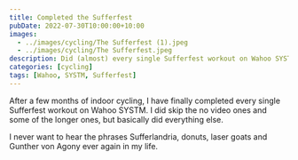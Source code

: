 ```yaml
---
title: Completed the Sufferfest
pubDate: 2022-07-30T10:00:00+10:00
images:
  - ../images/cycling/The Sufferfest (1).jpeg
  - ../images/cycling/The Sufferfest.jpeg
description: Did (almost) every single Sufferfest workout on Wahoo SYSTM
categories: [cycling]
tags: [Wahoo, SYSTM, Sufferfest]
---
```


After a few months of indoor cycling, I have finally completed every single Sufferfest workout on Wahoo SYSTM. I did skip the no video ones and some of the longer ones, but basically did everything else.

I never want to hear the phrases Sufferlandria, donuts, laser goats and Gunther von Agony ever again in my life.
